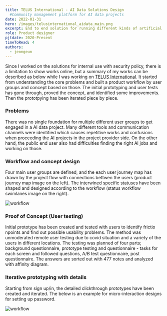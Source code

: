 ```yaml
---
title: TELUS International - AI Data Solutions Design
  #Community management platform for AI data projects
date: 2022-01-31
hero: /images/telusinternational_aidata_main.png
excerpt: End to end solution for running different kinds of artificial intelligence data projects from sourcing contributors to managing quality of the data.
role: Product designer
pjtdate: 2020-Present
timeToRead: 4
authors:
  - jeongeun
---
```


Since I worked on the solutions for internal use with security policy, there is a limitation to show works online, but a summary of my works can be described as below while I was working on [TELUS International](https://www.telusinternational.com/solutions/ai-data-solutions?INTCMP=ti_solutions). It started from understanding the core problems and built a product workflow by user groups and concept based on those. The initial prototyping and user tests has gone through, proved the concept, and identified some improvements. Then the prototpying has been iterated piece by piece.

### Problems
There was no single foundation for multiple different user groups to get engaged in a AI data project. Many different tools and communication channels were identified which causes repetitive works and confusions when proceeding the AI projects in the project provider side. On the other hand, the public end user also had difficulties finding the right AI jobs and working on those.


### Workflow and concept design
Four main user groups are defined, and the each user journey map has drawn by the project flow with connections bettwen the users (product journey map image on the left). The interwined specific statuses have been shaped and designed according to the workflow (status workflow swimlanes image on the right).

 ![workflow](/images/telusinternational_aidata_workflow.png)


### Proof of Concept (User testing)
Initial prototype has been created and tested with users to identify frictio npoints and find out possible usability problems. The method was unmoderated remote user testing due to covid situation and a variety of the users in different locations. The testing was planned of four parts; background questionnaire, prototype testing and questionnaire - tasks for each screen and followed questions, A/B test questionnaire, post questionnaire. The answers are sorted out with 477 notes and analyzed with affinity diagram.


### Iterative prototyping with details
Starting from sign up/in, the detailed clickthrough prototypes have been created and iterated. The below is an example for micro-interaction designs for setting up password.

 ![workflow](/images/telusinternational_aidata_password-setup.png)
